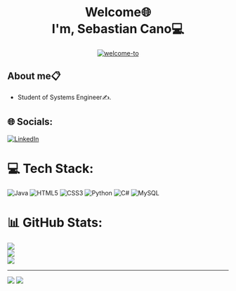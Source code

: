 <div align="center">
  <h1 >Welcome🌐<br>I'm, Sebastian Cano💻</h1>
  <center><a href="https://ibb.co/VjCSbp8"><img src="https://i.ibb.co/LkgtBhf/welcome-to.png" alt="welcome-to" border="0" style="text-align: center;"> </a></center>
</div>

## About me📋
 - Student of Systems Engineer✍️.


## 🌐 Socials:
[![LinkedIn](https://img.shields.io/badge/LinkedIn-%230077B5.svg?logo=linkedin&logoColor=white)](https://linkedin.com/in/sebastian-cano-686b08266/) 

# 💻 Tech Stack:
![Java](https://img.shields.io/badge/java-%23ED8B00.svg?style=for-the-badge&logo=openjdk&logoColor=white) ![HTML5](https://img.shields.io/badge/html5-%23E34F26.svg?style=for-the-badge&logo=html5&logoColor=white) ![CSS3](https://img.shields.io/badge/css3-%231572B6.svg?style=for-the-badge&logo=css3&logoColor=white) ![Python](https://img.shields.io/badge/python-3670A0?style=for-the-badge&logo=python&logoColor=ffdd54) ![C#](https://img.shields.io/badge/c%23-%23239120.svg?style=for-the-badge&logo=csharp&logoColor=white) ![MySQL](https://img.shields.io/badge/mysql-%2300000f.svg?style=for-the-badge&logo=mysql&logoColor=white)
# 📊 GitHub Stats:
![](https://github-readme-stats.vercel.app/api?username=Sebxxs004&theme=dracula&hide_border=false&include_all_commits=false&count_private=false)<br/>
![](https://github-readme-streak-stats.herokuapp.com/?user=Sebxxs004&theme=dracula&hide_border=false)<br/>
![](https://github-readme-stats.vercel.app/api/top-langs/?username=Sebxxs004&theme=dracula&hide_border=false&include_all_commits=false&count_private=false&layout=compact)

---
[![](https://visitcount.itsvg.in/api?id=Sebxxs004&icon=0&color=0)](https://visitcount.itsvg.in)
<a href="https://visitcount.itsvg.in">
  <img src="https://visitcount.itsvg.in/api?id=Sebxxs004&label=Profile%20Views&pretty=false" />
</a>
<!-- Proudly created with GPRM ( https://gprm.itsvg.in ) -->
<!--
**Sebxxs004/Sebxxs004** is a ✨ _special_ ✨ repository because its `README.md` (this file) appears on your GitHub profile.

Here are some ideas to get you started:

- 🔭 I’m currently working on ...
- 🌱 I’m currently learning ...
- 👯 I’m looking to collaborate on ...
- 🤔 I’m looking for help with ...
- 💬 Ask me about ...
- 📫 How to reach me: ...
- 😄 Pronouns: ...
- ⚡ Fun fact: ...
-->
